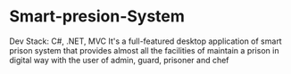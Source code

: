 # Smart-presion-System
Dev Stack: C#, .NET, MVC
It's a full-featured desktop application of smart prison system that provides almost all the facilities of maintain a prison in digital way with the user of admin, guard, prisoner and chef

